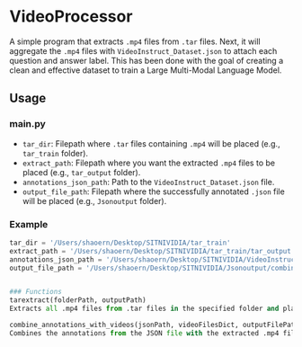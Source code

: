 # VideoProcessor

A simple program that extracts `.mp4` files from `.tar` files. Next, it will aggregate the `.mp4` files with `VideoInstruct_Dataset.json` to attach each question and answer label. This has been done with the goal of creating a clean and effective dataset to train a Large Multi-Modal Language Model.

## Usage

### main.py

- `tar_dir`: Filepath where `.tar` files containing `.mp4` will be placed (e.g., `tar_train` folder).
- `extract_path`: Filepath where you want the extracted `.mp4` files to be placed (e.g., `tar_output` folder).
- `annotations_json_path`: Path to the `VideoInstruct_Dataset.json` file.
- `output_file_path`: Filepath where the successfully annotated `.json` file will be placed (e.g., `Jsonoutput` folder).

### Example

```python
tar_dir = '/Users/shaoern/Desktop/SITNIVIDIA/tar_train'
extract_path = '/Users/shaoern/Desktop/SITNIVIDIA/tar_train/tar_output'
annotations_json_path = '/Users/shaoern/Desktop/SITNIVIDIA/VideoInstruct_Dataset.json'
output_file_path = '/Users/shaoern/Desktop/SITNIVIDIA/Jsonoutput/combined_data.json'


### Functions
tarextract(folderPath, outputPath)
Extracts all .mp4 files from .tar files in the specified folder and places them in the output directory.

combine_annotations_with_videos(jsonPath, videoFilesDict, outputFilePath)
Combines the annotations from the JSON file with the extracted .mp4 files and outputs a new JSON file with the annotated data.